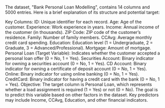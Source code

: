 The dataset, "Bank Personal Loan Modelling", contains 14 columns and 5000 entries. Here is a brief explanation of its structure and potential target:

Key Columns:
ID: Unique identifier for each record.
Age: Age of the customer.
Experience: Work experience in years.
Income: Annual income of the customer (in thousands).
ZIP Code: ZIP code of the customer’s residence.
Family: Number of family members.
CCAvg: Average monthly credit card spending.
Education: Education level (1 = Undergraduate, 2 = Graduate, 3 = Advanced/Professional).
Mortgage: Amount of mortgage.
Personal Loan (Target Variable): Indicates whether the customer accepted a personal loan offer (0 = No, 1 = Yes).
Securities Account: Binary indicator for owning a securities account (0 = No, 1 = Yes).
CD Account: Binary indicator for owning a certificate of deposit account (0 = No, 1 = Yes).
Online: Binary indicator for using online banking (0 = No, 1 = Yes).
CreditCard: Binary indicator for having a credit card with the bank (0 = No, 1 = Yes).
Objective:
The target column is Personal Loan, which represents whether a load assignment is required (1 = Yes) or not (0 = No). 
The goal is to predict this variable based on other factors in the dataset. Key predictors may include Income, CCAvg, Education, and other financial indicators.
